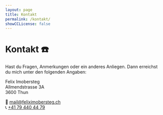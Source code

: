 ```yaml
---
layout: page
title: Kontakt
permalink: /kontakt/
showCCLicense: false
---
```


# Kontakt ☎️

Hast du Fragen, Anmerkungen oder ein anderes Anliegen. Dann erreichst du mich unter den folgenden Angaben:

Felix Imobersteg \
Allmendstrasse 3A \
3600 Thun 

📧 [mail@feliximobersteg.ch](mailto:mail@feliximobersteg.ch) \
📞 [+41 79 440 44 79](tel:+41794404479)
